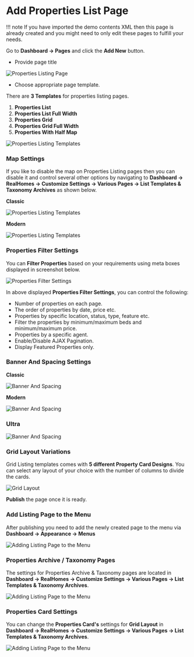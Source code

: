 # Add Properties List Page

!!! note
    If you have imported the demo contents XML then this page is already created and you might need to only edit these pages to fulfill your needs.

Go to **Dashboard → Pages** and click the **Add New** button.

- Provide page title

![Properties Listing Page](images/create-pages/add-properties-listing-page-gutenberg.png)

- Choose appropriate page template.

There are **3 Templates** for properties listing pages.

1. **Properties List**
2. **Properties List Full Width**
3. **Properties Grid**
4. **Properties Grid Full Width**
5. **Properties With Half Map**

![Properties Listing Templates](images/create-pages/properties-listing-templates.gif)

### **Map Settings**

If you like to disable the map on Properties Listing pages then you can disable it and control several other options by navigating to **Dashboard → RealHomes → Customize Settings → Various Pages → List Templates & Taxonomy Archives** as shown below.

**Classic**

![Properties Listing Templates](images/create-pages/properties-listing-map-settings.png)

**Modern**

![Properties Listing Templates](images/create-pages/properties-listing-map-settings-modern.png)


### **Properties Filter Settings**

You can **Filter Properties** based on your requirements using meta boxes displayed in screenshot below. 

![Properties Filter Settings](images/create-pages/properties-filter.png)

In above displayed **Properties Filter Settings**, you can control the following:

- Number of properties on each page.
- The order of properties by date, price etc.
- Properties by specific location, status, type, feature etc.
- Filter the properties by minimum/maximum beds and minimum/maximum price.
- Properties by a specific agent.
- Enable/Disable AJAX Pagination.
- Display Featured Properties only.

### **Banner And Spacing Settings**

**Classic**

![Banner And Spacing](images/create-pages/banner-spacing-classic.png)

**Modern**

![Banner And Spacing](images/create-pages/modern-banner-spacing-full.png)

### **Ultra**

![Banner And Spacing](images/create-pages/ultra-banner-spacing-full.png)

### **Grid Layout Variations**

Grid Listing templates comes with **5 different Property Card Designs**. You can select any layout of your choice with the number of columns to divide the cards.

![Grid Layout](images/create-pages/grid-layout-options.png)

**Publish** the page once it is ready.

### **Add Listing Page to the Menu**

After publishing you need to add the newly created page to the menu via **Dashboard → Appearance → Menus** 

![Adding Listing Page to the Menu](images/create-pages/add-listing-page-menu.png)

### **Properties Archive / Taxonomy Pages**

The settings for Properties Archive & Taxonomy pages are located in **Dashboard → RealHomes → Customize Settings → Various Pages → List Templates & Taxonomy Archives**.

![Adding Listing Page to the Menu](images/create-pages/properties-archive-page-settings.png)

### **Properties Card Settings**

You can change the **Properties Card's** settings for **Grid Layout** in **Dashboard → RealHomes → Customize Settings → Various Pages → List Templates & Taxonomy Archives**.

![Adding Listing Page to the Menu](images/create-pages/properties-card-settings.png)
